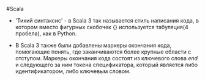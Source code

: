 #Scala 

* 'Тихий синтаксис' - в Scala 3 так называется стиль написания кода, в котором вместо фигурных скобочек {} используется табуляция(4 пробела), как в Python.

* В Scala 3 также были добавлены маркеры окончания кода, помогающие понять, где заканчиваются более крупные области с отступом. Маркеры окончания кода состоят из ключевого слова *end* и следующего за ним токена спецификатора, который является либо идентификатором, либо ключевым словом.